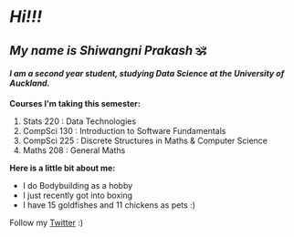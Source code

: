 # *Hi!!!*
## *My name is Shiwangni Prakash* 🕉

#### ***I am a second year student, studying Data Science at the University of Auckland.***

**Courses I'm taking this semester:**
1. Stats 220 : Data Technologies
2. CompSci 130 : Introduction to Software Fundamentals
3. CompSci 225 : Discrete Structures in Maths & Computer Science
4. Maths 208 : General Maths


**Here is a little bit about me:**
- I do Bodybuilding as a hobby
- I just recently got into boxing
- I have 15 goldfishes and 11 chickens as pets :)

Follow my [Twitter](https://twitter.com/shiwanxni) :)
